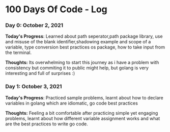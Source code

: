 # 100 Days Of Code - Log

### Day 0: October 2, 2021

**Today's Progress**: Learned about path seperator,path package library, use and misuse of the blank identifier,shadowing example and scope of a variable, type conversion best practices
                    os package, how to take input from the terminal.

**Thoughts:** Its overwhelming to start this journey as i have a problem with consistency but commiting it to public might help, but golang is very interesting and full of surprises :)

### Day 1: October 3, 2021

**Today's Progress**: Practiced sample problems, learnt about how to declare variables in golang which are idiomatic, go code best practices

**Thoughts:** Feeling a bit comfortable after practicing simple yet engaging problems, learnt about how different variable assignment works and what are the best practices to write go code.


